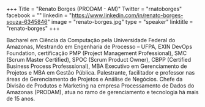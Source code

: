 +++
Title = "Renato Borges (PRODAM - AM)"
Twitter = "rnatoborges"
facebook = ""
linkedin = "https://www.linkedin.com/in/renato-borges-souza-6345846"
image = "renato-borges.jpg"
type = "speaker"
linktitle = "renato-borges"
+++

Bacharel em Ciência da Computação pela Universidade Federal do Amazonas, Mestrando em Engenharia de Processo – UFPA, EXIN DevOps Foundation, certificação PMP (Project Management Professional), SMC (Scrum Master Certified), SPOC (Scrum Product Owner), CBPP (Certified Business Process Professsional), MBA Executivo em Gerenciamento de Projetos e MBA em Gestão Pública. Palestrante, facilitador e professor nas áreas de Gerenciamento de Projetos e Análise de Negócios. Chefe da Divisão de Produtos e Marketing na empresa Processamento de Dados do Amazonas (PRODAM), atua no ramo de gerenciamento e tecnologia há mais de 15 anos.
